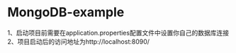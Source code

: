 # MongoDB-example

1、启动项目前需要在application.properties配置文件中设置你自己的数据库连接
2、项目启动后的访问地址为http://localhost:8090/